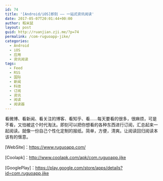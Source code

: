 ```yaml
---
id: 74
title: '[Android/iOS]即刻 —— 一站式资讯阅读'
date: 2017-05-07T20:01:44+00:00
author: 稻米鼠
layout: post
guid: http://ruanjian.zji.me/?p=74
permalink: /com-ruguoapp-jike/
categories:
  - Android
  - iOS
  - 应用
  - 资讯阅读
tags:
  - Feed
  - RSS
  - 国际
  - 新闻
  - 科技
  - 订阅
  - 资讯
  - 阅读
  - 阅读器
---
```

看微博、看新闻、看关注的博客、看知乎、看……每天要看的很多，很麻烦，可是不看，又怕被这个时代淘汰。即刻可以把你想看的各种东西进行订阅，汇总起来一起阅读。就像一份自己个性化定制的报纸。简单，方便，清爽。让阅读回归阅读本该有的惬意。

[WebSite]：<https://www.ruguoapp.com/>

[Coolapk]：<http://www.coolapk.com/apk/com.ruguoapp.jike>

[GooglePlay]：<https://play.google.com/store/apps/details?id=com.ruguoapp.jike>